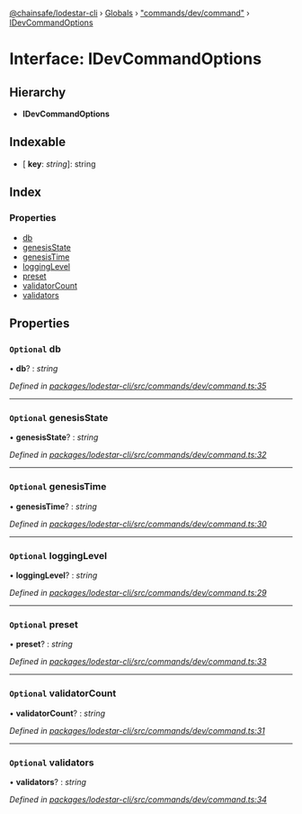 [@chainsafe/lodestar-cli](../README.md) › [Globals](../globals.md) › ["commands/dev/command"](../modules/_commands_dev_command_.md) › [IDevCommandOptions](_commands_dev_command_.idevcommandoptions.md)

# Interface: IDevCommandOptions

## Hierarchy

* **IDevCommandOptions**

## Indexable

* \[ **key**: *string*\]: string

## Index

### Properties

* [db](_commands_dev_command_.idevcommandoptions.md#optional-db)
* [genesisState](_commands_dev_command_.idevcommandoptions.md#optional-genesisstate)
* [genesisTime](_commands_dev_command_.idevcommandoptions.md#optional-genesistime)
* [loggingLevel](_commands_dev_command_.idevcommandoptions.md#optional-logginglevel)
* [preset](_commands_dev_command_.idevcommandoptions.md#optional-preset)
* [validatorCount](_commands_dev_command_.idevcommandoptions.md#optional-validatorcount)
* [validators](_commands_dev_command_.idevcommandoptions.md#optional-validators)

## Properties

### `Optional` db

• **db**? : *string*

*Defined in [packages/lodestar-cli/src/commands/dev/command.ts:35](https://github.com/ChainSafe/lodestar/blob/c806550/packages/lodestar-cli/src/commands/dev/command.ts#L35)*

___

### `Optional` genesisState

• **genesisState**? : *string*

*Defined in [packages/lodestar-cli/src/commands/dev/command.ts:32](https://github.com/ChainSafe/lodestar/blob/c806550/packages/lodestar-cli/src/commands/dev/command.ts#L32)*

___

### `Optional` genesisTime

• **genesisTime**? : *string*

*Defined in [packages/lodestar-cli/src/commands/dev/command.ts:30](https://github.com/ChainSafe/lodestar/blob/c806550/packages/lodestar-cli/src/commands/dev/command.ts#L30)*

___

### `Optional` loggingLevel

• **loggingLevel**? : *string*

*Defined in [packages/lodestar-cli/src/commands/dev/command.ts:29](https://github.com/ChainSafe/lodestar/blob/c806550/packages/lodestar-cli/src/commands/dev/command.ts#L29)*

___

### `Optional` preset

• **preset**? : *string*

*Defined in [packages/lodestar-cli/src/commands/dev/command.ts:33](https://github.com/ChainSafe/lodestar/blob/c806550/packages/lodestar-cli/src/commands/dev/command.ts#L33)*

___

### `Optional` validatorCount

• **validatorCount**? : *string*

*Defined in [packages/lodestar-cli/src/commands/dev/command.ts:31](https://github.com/ChainSafe/lodestar/blob/c806550/packages/lodestar-cli/src/commands/dev/command.ts#L31)*

___

### `Optional` validators

• **validators**? : *string*

*Defined in [packages/lodestar-cli/src/commands/dev/command.ts:34](https://github.com/ChainSafe/lodestar/blob/c806550/packages/lodestar-cli/src/commands/dev/command.ts#L34)*
